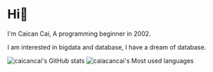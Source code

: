 # Hi👋
I'm Caican Cai, A programming beginner in 2002.

I am interested in bigdata and database, I have a dream of database.

![caicancai's GitHub stats](https://github-readme-stats.vercel.app/api?username=caicancai)
![caiacancai's Most used languages](https://github-readme-stats.vercel.app/api/top-langs/?username=caicancai&layout=compact&hide_border=true&langs_count=10)

